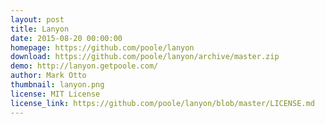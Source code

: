 ```yaml
---
layout: post
title: Lanyon
date: 2015-08-20 00:00:00
homepage: https://github.com/poole/lanyon
download: https://github.com/poole/lanyon/archive/master.zip
demo: http://lanyon.getpoole.com/
author: Mark Otto
thumbnail: lanyon.png
license: MIT License
license_link: https://github.com/poole/lanyon/blob/master/LICENSE.md
---
```

